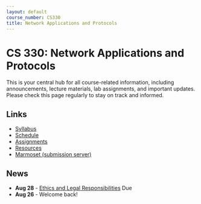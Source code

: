```yaml
---
layout: default
course_number: CS330
title: Network Applications and Protocols
---
```


# CS 330: Network Applications and Protocols

This is your central hub for all course-related information, including announcements, lecture materials, lab assignments, and important updates. Please check this page regularly to stay on track and informed.

## Links

* [Syllabus](syllabus.html)
* [Schedule](schedule/index.html)
* [Assignments](assignments/index.html)
* [Resources](resources/index.html) 
* [Marmoset (submission server)](https://cs.ycp.edu/marmoset)

## News
* **Aug 28** - [Ethics and Legal Responsibilities](assignments/ethics.html) Due
* **Aug 26** - Welcome back!
